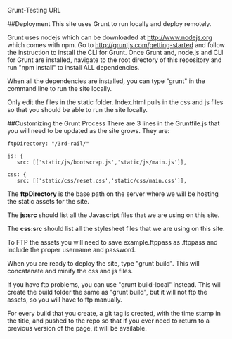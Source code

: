 Grunt-Testing
URL

##Deployment
This site uses Grunt to run locally and deploy remotely.

 Grunt uses nodejs which can be downloaded at http://www.nodejs.org which comes with npm. Go to http://gruntjs.com/getting-started and follow the instruction to install the CLI for Grunt. Once Grunt and, node.js and CLI for Grunt are installed, navigate to the root directory of this repository and run "npm install" to install ALL dependencies.

 When all the dependencies are installed, you can type "grunt" in the command line to run the site locally.

 Only edit the files in the static folder. Index.html pulls in the css and js files so that you should be able to run the site locally.

 ##Customizing the Grunt Process
 There are 3  lines in the Gruntfile.js that you will need to be updated as the site grows. They are:
 ```
 ftpDirectory: "/3rd-rail/"

 js: {
    src: [['static/js/bootscrap.js','static/js/main.js']],

css: {
    src: [['static/css/reset.css','static/css/main.css']],
 ```

 The **ftpDirectory** is the base path on the server where we will be hosting the static assets for the site.

 The **js:src** should list all the Javascript files that we are using on this site.

 The **css:src** should list all the stylesheet files that we are using on this site.

 To FTP the assets you will need to save example.ftppass as .ftppass and include the proper username and password.

 When you are ready to deploy the site, type "grunt build". This will concatanate and minify the css and js files.

 If you have ftp problems, you can use "grunt build-local" instead. This will create the build folder the same as "grunt build", but it will not ftp the assets, so you will have to ftp manually.

 For every build that you create, a git tag is created, with the time stamp in the title, and pushed to the repo so that if you ever need to return to a previous version of the page, it will be available. 
